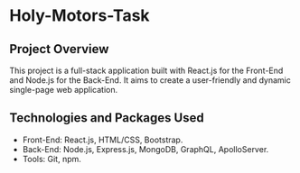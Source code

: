 # Holy-Motors-Task

## Project Overview

This project is a full-stack application built with React.js for the Front-End and Node.js for the Back-End. It aims to create a user-friendly and dynamic single-page web application.


## Technologies and Packages Used

- Front-End: React.js, HTML/CSS, Bootstrap.
- Back-End: Node.js, Express.js, MongoDB, GraphQL, ApolloServer.
- Tools: Git, npm.



